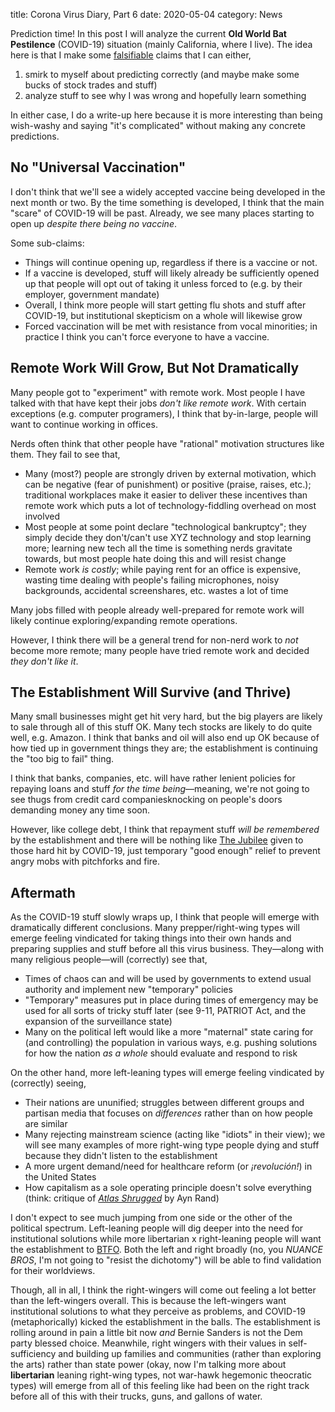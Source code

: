 title: Corona Virus Diary, Part 6
date: 2020-05-04
category: News

Prediction time! In this post I will analyze the current **Old World
Bat Pestilence** (COVID-19) situation (mainly California, where I
live). The idea here is that I make some
[falsifiable](https://en.wikipedia.org/wiki/Falsifiability) claims
that I can either,

1. smirk to myself about predicting correctly (and maybe make some
   bucks of stock trades and stuff)
2. analyze stuff to see why I was wrong and hopefully learn something

In either case, I do a write-up here because it is more interesting
than being wish-washy and saying "it's complicated" without making any
concrete predictions.

No "Universal Vaccination"
--------------------------

I don't think that we'll see a widely accepted vaccine being developed
in the next month or two. By the time something is developed, I think
that the main "scare" of COVID-19 will be past.  Already, we see many
places starting to open up *despite there being no vaccine*.

Some sub-claims:

- Things will continue opening up, regardless if there is a vaccine or not.
- If a vaccine is developed, stuff will likely already be sufficiently
  opened up that people will opt out of taking it unless forced to
  (e.g. by their employer, government mandate)
- Overall, I think more people will start getting flu shots and stuff
  after COVID-19, but institutional skepticism on a whole will
  likewise grow
- Forced vaccination will be met with resistance from vocal
  minorities; in practice I think you can't force everyone to have a
  vaccine.

Remote Work Will Grow, But Not Dramatically
-------------------------------------------

Many people got to "experiment" with remote work. Most people I have
talked with that have kept their jobs *don't like remote work*. With
certain exceptions (e.g. computer programers), I think that
by-in-large, people will want to continue working in offices.

Nerds often think that other people have "rational" motivation
structures like them. They fail to see that,

- Many (most?) people are strongly driven by external motivation,
  which can be negative (fear of punishment) or positive (praise,
  raises, etc.); traditional workplaces make it easier to deliver
  these incentives than remote work which puts a lot of
  technology-fiddling overhead on most involved
- Most people at some point declare "technological bankruptcy"; they
  simply decide they don't/can't use XYZ technology and stop learning
  more; learning new tech all the time is something nerds gravitate
  towards, but most people hate doing this and will resist change
- Remote work *is costly*; while paying rent for an office is
  expensive, wasting time dealing with people's failing microphones,
  noisy backgrounds, accidental screenshares, etc. wastes a lot of
  time

Many jobs filled with people already well-prepared for remote work
will likely continue exploring/expanding remote operations.

However, I think there will be a general trend for non-nerd work to
*not* become more remote; many people have tried remote work and
decided *they don't like it*.

The Establishment Will Survive (and Thrive)
-------------------------------------------

Many small businesses might get hit very hard, but the big players are
likely to sale through all of this stuff OK. Many tech stocks are
likely to do quite well, e.g. Amazon. I think that banks and oil will
also end up OK because of how tied up in government things they are;
the establishment is continuing the "too big to fail" thing.

I think that banks, companies, etc. will have rather lenient policies
for repaying loans and stuff *for the time being*&mdash;meaning, we're not
going to see thugs from credit card companiesknocking on people's
doors demanding money any time soon.

However, like college debt, I think that repayment stuff *will be
remembered* by the establishment and there will be nothing like [The
Jubilee](https://en.wikipedia.org/wiki/Jubilee_(biblical)) given
to those hard hit by COVID-19, just temporary "good enough" relief to
prevent angry mobs with pitchforks and fire.

Aftermath
---------

As the COVID-19 stuff slowly wraps up, I think that people will emerge
with dramatically different conclusions. Many prepper/right-wing types
will emerge feeling vindicated for taking things into their own hands
and preparing supplies and stuff before all this virus business.
They&mdash;along with many religious people&mdash;will (correctly) see
that,

- Times of chaos can and will be used by governments to extend usual
  authority and implement new "temporary" policies
- "Temporary" measures put in place during times of emergency may be
  used for all sorts of tricky stuff later (see 9-11, PATRIOT Act, and
  the expansion of the surveillance state)
- Many on the political left would like a more "maternal" state caring
  for (and controlling) the population in various ways, e.g. pushing
  solutions for how the nation *as a whole* should evaluate and
  respond to risk
  
On the other hand, more left-leaning types will emerge feeling
vindicated by (correctly) seeing,

- Their nations are ununified; struggles between different groups and
  partisan media that focuses on *differences* rather than on how
  people are similar
- Many rejecting mainstream science (acting like "idiots" in their
  view); we will see many examples of more right-wing type people
  dying and stuff because they didn't listen to the establishment
- A more urgent demand/need for healthcare reform (or *¡revolución!*)
  in the United States
- How capitalism as a sole operating principle doesn't solve
  everything (think: critique of [*Atlas
  Shrugged*](https://www.goodreads.com/review/show/3164890827?book_show_action=false&from_review_page=1)
  by Ayn Rand)

I don't expect to see much jumping from one side or the other of the
political spectrum. Left-leaning people will dig deeper into the need
for institutional solutions while more libertarian x right-leaning
people will want the establishment to
[BTFO](https://www.urbandictionary.com/define.php?term=BTFO).  Both
the left and right broadly (no, you *NUANCE BROS*, I'm not going to
"resist the dichotomy") will be able to find validation for their
worldviews.

Though, all in all, I think the right-wingers will come out feeling a
lot better than the left-wingers overall. This is because the
left-wingers want institutional solutions to what they perceive as
problems, and COVID-19 (metaphorically) kicked the establishment in
the balls. The establishment is rolling around in pain a little bit
now *and* Bernie Sanders is not the Dem party blessed
choice. Meanwhile, right wingers with their values in self-sufficiency
and building up families and communities (rather than exploring the
arts) rather than state power (okay, now I'm talking more about
**libertarian** leaning right-wing types, not war-hawk hegemonic
theocratic types) will emerge from all of this feeling like had been
on the right track before all of this with their trucks, guns, and
gallons of water.
